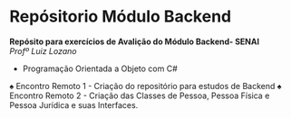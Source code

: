 # Repósitorio Módulo Backend #

**Repósito para exercícios de Avalição do Módulo Backend- SENAI <br>**
*Profº Luiz Lozano* 

- Programação Orientada a Objeto com C#

♠ Encontro Remoto 1 - Criação do repositório para estudos de Backend
♠ Encontro Remoto 2 - Criação das Classes de Pessoa,  Pessoa Física e Pessoa Jurídica e suas Interfaces.
    
